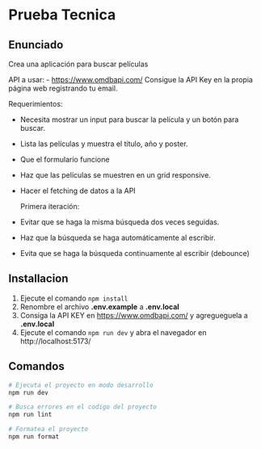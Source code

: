 # Prueba Tecnica

## Enunciado

Crea una aplicación para buscar películas

API a usar: - https://www.omdbapi.com/ Consigue la API Key en la propia página web registrando tu email.

Requerimientos:

- Necesita mostrar un input para buscar la película y un botón para buscar.
- Lista las películas y muestra el título, año y poster.
- Que el formulario funcione
- Haz que las películas se muestren en un grid responsive.
- Hacer el fetching de datos a la API

  Primera iteración:

- Evitar que se haga la misma búsqueda dos veces seguidas.
- Haz que la búsqueda se haga automáticamente al escribir.
- Evita que se haga la búsqueda continuamente al escribir (debounce)

## Installacion

1. Ejecute el comando `npm install`
2. Renombre el archivo **.env.example** a **.env.local**
3. Consiga la API KEY en https://www.omdbapi.com/ y agregueguela a **.env.local**
4. Ejecute el comando `npm run dev` y abra el navegador en http://localhost:5173/

## Comandos

```bash
# Ejecuta el proyecto en modo desarrollo
npm run dev

# Busca errores en el codigo del proyecto
npm run lint

# Formatea el proyecto
npm run format
```
